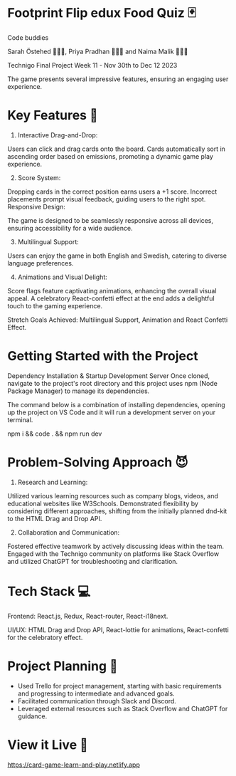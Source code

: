 # Footprint Flip edux Food Quiz 🃏

Code buddies

Sarah Östehed 👩🏻‍💻,  Priya Pradhan 👩🏻‍💻 and Naima Malik 👩🏻‍💻

Technigo Final Project Week 11 - Nov 30th to Dec 12 2023

The game presents several impressive features, ensuring an engaging user experience.

# Key Features 🙌

1. Interactive Drag-and-Drop:

Users can click and drag cards onto the board.
Cards automatically sort in ascending order based on emissions, promoting a dynamic game play experience.

2. Score System:

Dropping cards in the correct position earns users a +1 score.
Incorrect placements prompt visual feedback, guiding users to the right spot.
Responsive Design:

The game is designed to be seamlessly responsive across all devices, ensuring accessibility for a wide audience.

3. Multilingual Support:

Users can enjoy the game in both English and Swedish, catering to diverse language preferences.

4. Animations and Visual Delight:

Score flags feature captivating animations, enhancing the overall visual appeal.
A celebratory React-confetti effect at the end adds a delightful touch to the gaming experience.

Stretch Goals Achieved: Multilingual Support, Animation and React Confetti Effect.

# Getting Started with the Project

Dependency Installation & Startup Development Server
Once cloned, navigate to the project's root directory and this project uses npm (Node Package Manager) to manage its dependencies.

The command below is a combination of installing dependencies, opening up the project on VS Code and it will run a development server on your terminal.

npm i && code . && npm run dev


# Problem-Solving Approach 😈 

1. Research and Learning:

Utilized various learning resources such as company blogs, videos, and educational websites like W3Schools.
Demonstrated flexibility by considering different approaches, shifting from the initially planned dnd-kit to the HTML Drag and Drop API.

2. Collaboration and Communication:

Fostered effective teamwork by actively discussing ideas within the team.
Engaged with the Technigo community on platforms like Stack Overflow and utilized ChatGPT for troubleshooting and clarification.

# Tech Stack 💻

Frontend: React.js, Redux, React-router, React-i18next.

UI/UX: HTML Drag and Drop API, React-lottie for animations, React-confetti for the celebratory effect.

# Project Planning  📝

- Used Trello for project management, starting with basic requirements and progressing to intermediate and advanced goals.
- Facilitated communication through Slack and Discord.
- Leveraged external resources such as Stack Overflow and ChatGPT for guidance.

# View it Live 🎉

https://card-game-learn-and-play.netlify.app 